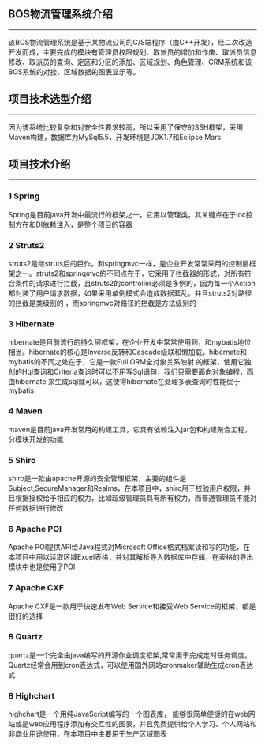 ## BOS物流管理系统介绍
----------
该BOS物流管理系统是基于某物流公司的C/S端程序（由C++开发），经二次改造开发而成，主要完成的模块有管理员权限规划、取派员的增加和作废、取派员信息修改、取派员的查询、定区和分区的添加、区域规划、角色管理、CRM系统和该BOS系统的对接、区域数据的图表显示等。<br>
## 项目技术选型介绍
----
因为该系统比较复杂和对安全性要求较高，所以采用了保守的SSH框架，采用Maven构建，数据库为MySql5.5，开发环境是JDK1.7和Eclipse Mars
## 项目技术介绍
----------
### 1 Spring
Spring是目前java开发中最流行的框架之一，它用以管理类，其关键点在于Ioc控制方在和DI依赖注入，是整个项目的容器
### 2 Struts2
struts2是继struts后的巨作，和springmvc一样，是企业开发常常采用的控制层框架之一。struts2和springmvc的不同点在于，它采用了拦截器的形式，对所有符合条件的请求进行拦截，且struts2的controller必须是多例的，因为每一个Action都封装了用户请求数据，如果采用单例模式会造成数据紊乱。并且struts2对路径的拦截是类级别的
，而springmvc对路径的拦截是方法级别的
### 3 Hibernate
hibernate是目前流行的持久层框架，在企业开发中常常使用到，和mybatis地位相当。hibernate的核心是Inverse反转和Cascade级联和懒加载。hibernate和mybatis的不同之处在于，它是一款Full ORM全对象关系映射
的框架，使用它独创的Hql查询和Criteria查询时可以不用写Sql语句，我们只需要面向对象编程，而由hibernate
来生成sql就可以，这使得hibernate在处理多表查询时性能优于 mybatis
### 4 Maven
maven是目前java开发常用的构建工具，它具有依赖注入jar包和构建聚合工程，分模块开发的功能

### 5 Shiro
shiro是一款由apache开源的安全管理框架，主要的组件是Subject,SecureManager和Realms，在本项目中，shiro用于校验用户权限，并且根据授权给予相应的权力，比如超级管理员具有所有权力，而普通管理员不能对任何数据进行修改
### 6 Apache POI
Apache POI提供API给Java程式对Microsoft Office格式档案读和写的功能，在本项目中用以读取区域Excel表格，并对其解析导入数据库中存储，在表格的导出模块中也是使用了POI
### 7 Apache CXF
Apache CXF是一款用于快速发布Web Service和接受Web Service的框架，都是很好的选择
### 8 Quartz
quartz是一个完全由java编写的开源作业调度框架,常常用于完成定时任务调度。Quartz经常会用到cron表达式，可以使用国外网站cronmaker辅助生成cron表达式
### 8 Highchart
highchart是一个用纯JavaScript编写的一个图表库， 能够很简单便捷的在web网站或是web应用程序添加有交互性的图表，并且免费提供给个人学习、个人网站和非商业用途使用，在本项目中主要用于生产区域图表



